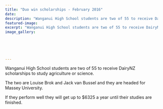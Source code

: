 ```yaml
---
title: "Duo win scholarships - February 2016"
date: 
description: "Wanganui High School students are two of 55 to receive DairyNZ scholarships to study agriculture or science, Wanganui Chronicle article on 17/2/16..."
featured-image: 
excerpt: "Wanganui High School students are two of 55 to receive DairyNZ scholarships to study agriculture or science."
image_gallery:
	
	
	
	
	
---
```


<p>Wanganui High School students are two of 55 to receive DairyNZ scholarships to study agriculture or science. &nbsp;</p>
<p>The two are Louise Brok and Jack van Bussel and they are headed for Massey University.</p>
<p>If they perform well they will get up to $6325 a year until their studies are finished.</p>

